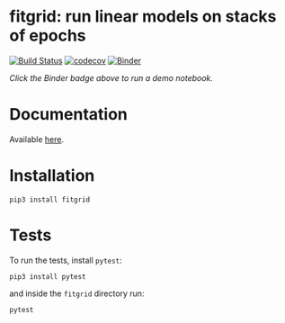 # fitgrid: run linear models on stacks of epochs
[![Build Status](https://travis-ci.org/kutaslab/fitgrid.svg?branch=master)](https://travis-ci.org/kutaslab/fitgrid)
[![codecov](https://codecov.io/gh/kutaslab/fitgrid/branch/master/graph/badge.svg)](https://codecov.io/gh/kutaslab/fitgrid)
[![Binder](https://mybinder.org/badge.svg)](https://mybinder.org/v2/gh/kutaslab/fitgrid/master?filepath=Demo.ipynb)

*Click the Binder badge above to run a demo notebook.*

# Documentation

Available [here](https://kutaslab.github.io/fitgrid).

# Installation

    pip3 install fitgrid

# Tests

To run the tests, install `pytest`:

    pip3 install pytest

and inside the `fitgrid` directory run:

    pytest
